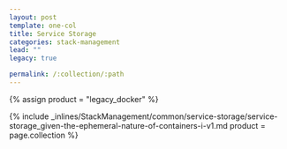 ```yaml
---
layout: post
template: one-col
title: Service Storage
categories: stack-management
lead: ""
legacy: true

permalink: /:collection/:path
---
```



{% assign product = "legacy_docker" %}

{% include _inlines/StackManagement/common/service-storage/service-storage_given-the-ephemeral-nature-of-containers-i-v1.md  product = page.collection %}
